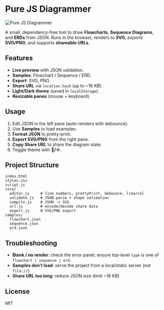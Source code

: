 # Pure JS Diagrammer

![Pure JS Diagrammer]("https://hisham-mhammed-afifi.github.io/Pure-JS-Diagrammer/image.png" "Pure JS Diagrammer screenshot")

A small, dependency-free tool to draw **Flowcharts**, **Sequence Diagrams**, and **ERDs** from JSON.
Runs in the browser, renders to **SVG**, exports **SVG/PNG**, and supports **shareable URLs**.

## Features

- **Live preview** with JSON validation.
- **Samples**: Flowchart / Sequence / ERD.
- **Export**: SVG, PNG.
- **Share URL** via `location.hash` (up to \~16 KB).
- **Light/Dark theme** (saved in `localStorage`).
- **Resizable panes** (mouse + keyboard).

## Usage

1. Edit JSON in the left pane (auto-renders with debounce).
2. Use **Samples** to load examples.
3. **Format JSON** to pretty-print.
4. **Export SVG/PNG** from the right pane.
5. **Copy Share URL** to share the diagram state.
6. Toggle theme with **🌙/☀️**.

## Project Structure

```
index.html
styles.css
script.js
core/
  editor.js     # line numbers, prettyPrint, debounce, line/col
  validate.js   # JSON parse + shape validation
  compile.js    # JSON -> SVG
  url.js        # encode/decode share data
  export.js     # SVG/PNG export
samples/
  flowchart.json
  sequence.json
  erd.json
```

## Troubleshooting

- **Blank / no render**: check the error panel; ensure top-level `type` is one of `flowchart | sequence | erd`.
- **Samples don’t load**: serve the project from a local/static server (not `file://`).
- **Share URL too long**: reduce JSON size (limit \~16 KB).

## License

MIT
